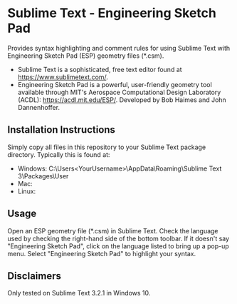 # Sublime Text - Engineering Sketch Pad
Provides syntax highlighting and comment rules for using Sublime Text with Engineering Sketch Pad (ESP) geometry files (\*.csm).

* Sublime Text is a sophisticated, free text editor found at https://www.sublimetext.com/.
* Engineering Sketch Pad is a powerful, user-friendly geometry tool available through MIT's Aerospace Computational Design Laboratory (ACDL): https://acdl.mit.edu/ESP/. Developed by Bob Haimes and John Dannenhoffer.

## Installation Instructions
Simply copy all files in this repository to your Sublime Text package directory. Typically this is found at:

* Windows: C:\Users\<YourUsername>\AppData\Roaming\Sublime Text 3\Packages\User
* Mac:
* Linux:

## Usage
Open an ESP geometry file (\*.csm) in Sublime Text. Check the language used by checking the right-hand side of the bottom toolbar. If it doesn't say "Engineering Sketch Pad", click on the language listed to bring up a pop-up menu. Select "Engineering Sketch Pad" to highlight your syntax.

## Disclaimers
Only tested on Sublime Text 3.2.1 in Windows 10.
